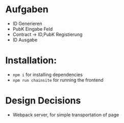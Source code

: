 # Aufgaben
- ID Generieren
- PubK Eingabe Feld
- Contract -> ID,PubK Registierung
- ID Ausgabe

# Installation:
- ``npm i`` for installing dependencies
- ``npm run chainsite``  for running the frontend

# Design Decisions
- Webpack server, for simple transportation of page